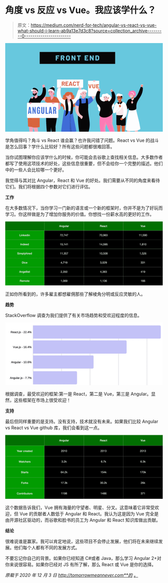 # 角度 vs 反应 vs Vue。我应该学什么？

> 原文：<https://medium.com/nerd-for-tech/angular-vs-react-vs-vue-what-should-i-learn-ab9a13e7d3c8?source=collection_archive---------0----------------------->

![](img/62a4c8f176bc32ad87da7804a5ce727b.png)

学角值得吗？角斗 vs React 谁会赢？也许我问错了问题。React vs Vue 的战斗是怎么回事？学什么比较好？所有这些问题都很难回答。

当你试图理解你应该学什么的时候，你可能会去谷歌上查找相关信息。大多数作者都写了使用这项技术的好处，这些信息很重要，但不会给你一个完整的描述。他们中的一些人会比较哪一个更好。

我觉得与其对比 Angular，React 和 Vue 的好处。我们需要从不同的角度来看待它们。我们将根据四个参数对它们进行评估。

**工作**

在大多数情况下，当你学习一门新的语言或一个新的框架时，你并不是为了好玩而学习。你这样做是为了增加你服务的价值。你想找一份薪水高的更好的工作。

![](img/6bcfdb30482e16504530d986802f2376.png)

正如你所看到的，许多雇主都想雇佣那些了解棱角分明或反应灵敏的人。

**趋势**

StackOverflow 调查为我们提供了有关市场趋势和受欢迎程度的信息。

![](img/1fec4bc05511af2b4924b2037c1b1931.png)

根据调查，最受欢迎的框架:第一是 React，第二是 Vue，第三是 Angular。显然，这些框架在市场上很受欢迎！

**支持**

最后但同样重要的是支持。没有支持，技术就没有未来。如果我们比较 Angular vs React vs Vue github 库，我们会看到这一点。

![](img/815a2d61e422e0f3234141df99cac2fc.png)

这个数据告诉我们，Vue 拥有海量的守望者、明星、分叉。这意味着它非常受欢迎，但 Vue 的贡献者人数低于 Angular 和 React。我认为这是因为 Vue 完全是由开源社区驱动的，而谷歌和脸书的员工为 Angular 和 React 知识库做出贡献。

**结论**

很难说谁是赢家。我可以肯定地说，这些项目不会停止发展，他们将在未来继续发展。他们每个人都有不同的发展方式。

不要忘记你自己的背景。如果你已经知道 C#或者 Java，那么学习 Angular 2+对你来说很容易。如果你已经对 JS 有所了解，那么 React 或 Vue 是你的选择。

*原载于 2020 年 12 月 3 日 http://tomorrowmeannever.com**的* [*。*](https://tomorrowmeannever.com/2020/12/03/angular-vs-react-vs-vue-what-should-i-learn/)